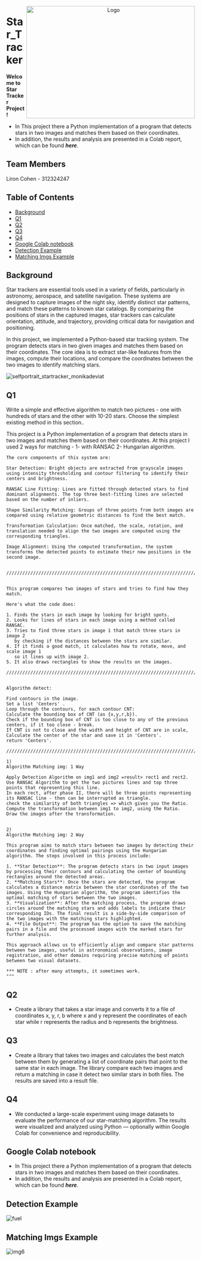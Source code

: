
<p align="center">
  <img src="https://www.moveshootmove.com/cdn/shop/files/arirex1_0802_4b4aa7c8-46d5-4eea-9c60-339f94a49960_540x.jpg?v=1715072387" alt="Logo" width="450" height="300" align="right">
</p>


#  Star_Tracker

**Welcome to Star Tracker Project !**  
- In This project there a Python implementation of a program that detects stars in two images and matches them based on their coordinates.
- In addition, the results and analysis are presented in a Colab report, which can be found ***here***.


## Team Members
Liron Cohen - 312324247

## Table of Contents
- [Background](#Background)
- [Q1](#Q1)
- [Q2](#Q2)
- [Q3](#Q3)
- [Q4](#Q4)
- [Google Colab notebook](#Google-Colab-notebook,)
- [Detection Example](#Detection-Example)
- [Matching Imgs Example](#Matching-Imgs-Example)



## Background
Star trackers are essential tools used in a variety of fields, particularly in astronomy, aerospace, and satellite navigation. These systems are designed to capture images of the night sky, identify distinct star patterns, and match these patterns to known star catalogs. By comparing the positions of stars in the captured images, star trackers can calculate orientation, attitude, and trajectory, providing critical data for navigation and positioning.

In this project, we implemented a Python-based star tracking system. The program detects stars in two given images and matches them based on their coordinates. The core idea is to extract star-like features from the images, compute their locations, and compare the coordinates between the two images to identify matching stars. 


![selfportrait_startracker_monikadeviat](https://github.com/user-attachments/assets/ab6035f8-fa22-40ba-8367-3668a1557ada)

## Q1
Write a simple and effective algorithm to match two pictures - one with hundreds of stars and the other with 10-20 stars. Choose the simplest existing method in this section..


This project is a Python implementation of a program that detects stars in two images and matches them based on their coordinates.
At this project I used 2 ways for matching - 
1- with RANSAC
2- Hungarian algorithm.



```text
The core components of this system are:

Star Detection: Bright objects are extracted from grayscale images using intensity thresholding and contour filtering to identify their centers and brightness.

RANSAC Line Fitting: Lines are fitted through detected stars to find dominant alignments. The top three best-fitting lines are selected based on the number of inliers.

Shape Similarity Matching: Groups of three points from both images are compared using relative geometric distances to find the best match.

Transformation Calculation: Once matched, the scale, rotation, and translation needed to align the two images are computed using the corresponding triangles.

Image Alignment: Using the computed transformation, the system transforms the detected points to estimate their new positions in the second image.


////////////////////////////////////////////////////////////////////////////


This program compares two images of stars and tries to find how they match.

Here's what the code does:

1. Finds the stars in each image by looking for bright spots.
2. Looks for lines of stars in each image using a method called RANSAC.
3. Tries to find three stars in image 1 that match three stars in image 2
   by checking if the distances between the stars are similar.
4. If it finds a good match, it calculates how to rotate, move, and scale image 1
   so it lines up with image 2.
5. It also draws rectangles to show the results on the images.

////////////////////////////////////////////////////////////////////////////


Algorithm detect:

Find contours in the image.
Set a list 'Centers' .
Loop through the contours, for each contour CNT:
Calculate the bounding box of CNT (as {x,y,r,b}).
Check if the bounding box of CNT is too close to any of the previous centers, if it too close - break.
If CNT is not to close and the width and height of CNT are in scale, Calculate the center of the star and save it in 'Centers'.
return 'Centers'.

////////////////////////////////////////////////////////////////////////////

1)
Algorithm Matching img: 1 Way

Apply Detection Algorithm on img1 and img2 =result> rect1 and rect2.
Use RANSAC Algorithm to get the two pictures lines and top three points that representing this line.
In each rect, after phase II, there will be three points representing its RANSAC line - then can be interrupted as triangle.
check the similarity of both triangles => which gives you the Ratio.
Compute the transformation between img1 to img2, using the Ratio.
Draw the images after the transformation.


2)
Algorithm Matching img: 2 Way

This program aims to match stars between two images by detecting their coordinates and finding optimal pairings using the Hungarian algorithm. The steps involved in this process include:

1. **Star Detection**: The program detects stars in two input images by processing their contours and calculating the center of bounding rectangles around the detected areas.
2. **Matching Stars**: Once the stars are detected, the program calculates a distance matrix between the star coordinates of the two images. Using the Hungarian algorithm, the program identifies the optimal matching of stars between the two images.
3. **Visualization**: After the matching process, the program draws circles around the matching stars and adds labels to indicate their corresponding IDs. The final result is a side-by-side comparison of the two images with the matching stars highlighted.
4. **File Output**: The program has the option to save the matching pairs in a file and the processed images with the marked stars for further analysis.

This approach allows us to efficiently align and compare star patterns between two images, useful in astronomical observations, image registration, and other domains requiring precise matching of points between two visual datasets.

*** NOTE : after many attempts, it sometimes work.
"""

```



## Q2
- Create a library that takes a star image and converts it to a file of coordinates x, y, r, b where x and y represent the coordinates of each star while r represents the radius and b represents the    brightness.


## Q3
- Create a library that takes two images and calculates the best match between them by generating a list of coordinate pairs that point to the same star in each image.
  The library compare each two images and return a matching in case it detect two similar stars in both files. The results are saved into a result file.



## Q4
- We conducted a large-scale experiment using image datasets to evaluate the performance of our star-matching algorithm.
The results were visualized and analyzed using Python — optionally within Google Colab for convenience and reproducibility.


## Google Colab notebook
- In This project there a Python implementation of a program that detects stars in two images and matches them based on their coordinates.
- In addition, the results and analysis are presented in a Colab report, which can be found ***here***.


## Detection Example


![fuel](https://github.com/user-attachments/assets/0c103555-399e-4f0d-acee-7a34db604123)



## Matching Imgs Example

![img6](https://github.com/user-attachments/assets/a989d684-7a7d-474f-9448-f8bd17e97970)



